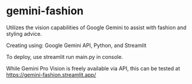 # gemini-fashion

Utilizes the vision capabilities of Google Gemini to assist with fashion and styling advice. 

Creating using: Google Gemini API, Python, and Streamlit

To deploy, use streamlit run main.py in console.

While Gemini Pro Vision is freely available via API, this can be tested at https://gemini-fashion.streamlit.app/
